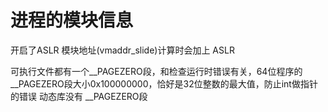 # 进程的模块信息

开启了ASLR 模块地址(vmaddr_slide)计算时会加上 ASLR

可执行文件都有一个__PAGEZERO段，和检查运行时错误有关，64位程序的__PAGEZERO段大小0x100000000，恰好是32位整数的最大值，防止int做指针的错误
动态库没有 __PAGEZERO段
